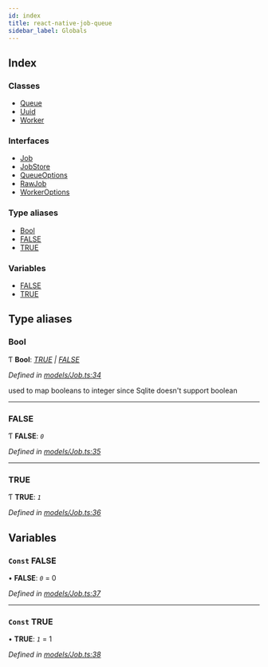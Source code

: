 ```yaml
---
id: index
title: react-native-job-queue
sidebar_label: Globals
---
```


## Index

### Classes

* [Queue](classes/queue.md)
* [Uuid](classes/uuid.md)
* [Worker](classes/worker.md)

### Interfaces

* [Job](interfaces/job.md)
* [JobStore](interfaces/jobstore.md)
* [QueueOptions](interfaces/queueoptions.md)
* [RawJob](interfaces/rawjob.md)
* [WorkerOptions](interfaces/workeroptions.md)

### Type aliases

* [Bool](index.md#bool)
* [FALSE](index.md#false)
* [TRUE](index.md#true)

### Variables

* [FALSE](index.md#const-false)
* [TRUE](index.md#const-true)

## Type aliases

###  Bool

Ƭ **Bool**: *[TRUE](index.md#true) | [FALSE](index.md#false)*

*Defined in [models/Job.ts:34](https://github.com/SimonErm/react-native-job-queue/blob/acf0a20/src/models/Job.ts#L34)*

used to map booleans to integer since Sqlite doesn't support boolean

___

###  FALSE

Ƭ **FALSE**: *`0`*

*Defined in [models/Job.ts:35](https://github.com/SimonErm/react-native-job-queue/blob/acf0a20/src/models/Job.ts#L35)*

___

###  TRUE

Ƭ **TRUE**: *`1`*

*Defined in [models/Job.ts:36](https://github.com/SimonErm/react-native-job-queue/blob/acf0a20/src/models/Job.ts#L36)*

## Variables

### `Const` FALSE

• **FALSE**: *`0`* = 0

*Defined in [models/Job.ts:37](https://github.com/SimonErm/react-native-job-queue/blob/acf0a20/src/models/Job.ts#L37)*

___

### `Const` TRUE

• **TRUE**: *`1`* = 1

*Defined in [models/Job.ts:38](https://github.com/SimonErm/react-native-job-queue/blob/acf0a20/src/models/Job.ts#L38)*